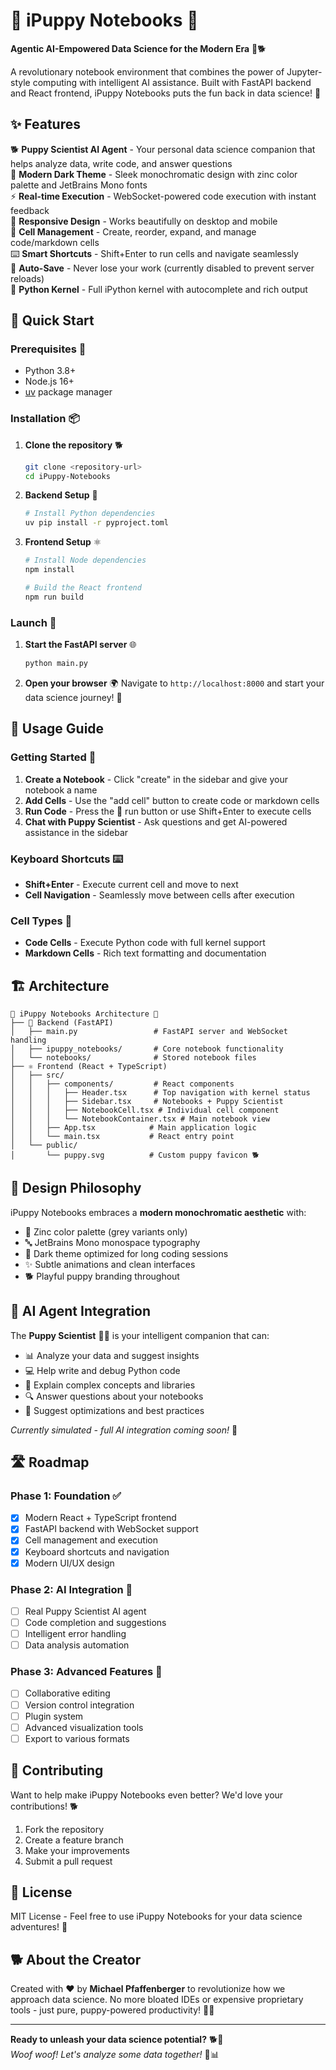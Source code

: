 # 🐶 iPuppy Notebooks 🐶

**Agentic AI-Empowered Data Science for the Modern Era** 🚀🐕

A revolutionary notebook environment that combines the power of Jupyter-style computing with intelligent AI assistance. Built with FastAPI backend and React frontend, iPuppy Notebooks puts the fun back in data science! 🎉

## ✨ Features

🐕 **Puppy Scientist AI Agent** - Your personal data science companion that helps analyze data, write code, and answer questions  
🌙 **Modern Dark Theme** - Sleek monochromatic design with zinc color palette and JetBrains Mono fonts  
⚡ **Real-time Execution** - WebSocket-powered code execution with instant feedback  
📱 **Responsive Design** - Works beautifully on desktop and mobile  
🔄 **Cell Management** - Create, reorder, expand, and manage code/markdown cells  
⌨️ **Smart Shortcuts** - Shift+Enter to run cells and navigate seamlessly  
💾 **Auto-Save** - Never lose your work (currently disabled to prevent server reloads)  
🐍 **Python Kernel** - Full iPython kernel with autocomplete and rich output  

## 🚀 Quick Start

### Prerequisites 🐾
- Python 3.8+
- Node.js 16+
- [uv](https://docs.astral.sh/uv/) package manager

### Installation 📦

1. **Clone the repository** 🐕
   ```bash
   git clone <repository-url>
   cd iPuppy-Notebooks
   ```

2. **Backend Setup** 🐍
   ```bash
   # Install Python dependencies
   uv pip install -r pyproject.toml
   ```

3. **Frontend Setup** ⚛️
   ```bash
   # Install Node dependencies
   npm install
   
   # Build the React frontend
   npm run build
   ```

### Launch 🚀

1. **Start the FastAPI server** 🌐
   ```bash
   python main.py
   ```

2. **Open your browser** 🌍
   Navigate to `http://localhost:8000` and start your data science journey! 🐶

## 🎯 Usage Guide

### Getting Started 🐾
1. **Create a Notebook** - Click "create" in the sidebar and give your notebook a name
2. **Add Cells** - Use the "add cell" button to create code or markdown cells
3. **Run Code** - Press the 🚀 run button or use Shift+Enter to execute cells
4. **Chat with Puppy Scientist** - Ask questions and get AI-powered assistance in the sidebar

### Keyboard Shortcuts ⌨️
- **Shift+Enter** - Execute current cell and move to next
- **Cell Navigation** - Seamlessly move between cells after execution

### Cell Types 📝
- **Code Cells** - Execute Python code with full kernel support
- **Markdown Cells** - Rich text formatting and documentation

## 🏗️ Architecture

```
🐶 iPuppy Notebooks Architecture 🐶
├── 🐍 Backend (FastAPI)
│   ├── main.py                 # FastAPI server and WebSocket handling
│   ├── ipuppy_notebooks/       # Core notebook functionality
│   └── notebooks/              # Stored notebook files
├── ⚛️ Frontend (React + TypeScript)
│   ├── src/
│   │   ├── components/         # React components
│   │   │   ├── Header.tsx      # Top navigation with kernel status
│   │   │   ├── Sidebar.tsx     # Notebooks + Puppy Scientist
│   │   │   ├── NotebookCell.tsx # Individual cell component
│   │   │   └── NotebookContainer.tsx # Main notebook view
│   │   ├── App.tsx            # Main application logic
│   │   └── main.tsx           # React entry point
│   └── public/
│       └── puppy.svg          # Custom puppy favicon 🐕
```

## 🎨 Design Philosophy

iPuppy Notebooks embraces a **modern monochromatic aesthetic** with:
- 🎨 Zinc color palette (grey variants only)
- 🔤 JetBrains Mono monospace typography
- 🌙 Dark theme optimized for long coding sessions
- ✨ Subtle animations and clean interfaces
- 🐕 Playful puppy branding throughout

## 🤖 AI Agent Integration

The **Puppy Scientist** 🐕‍🦺 is your intelligent companion that can:
- 📊 Analyze your data and suggest insights
- 💻 Help write and debug Python code
- 📖 Explain complex concepts and libraries
- 🔍 Answer questions about your notebooks
- 🚀 Suggest optimizations and best practices

*Currently simulated - full AI integration coming soon!* 🎯

## 🛣️ Roadmap

### Phase 1: Foundation ✅
- [x] Modern React + TypeScript frontend
- [x] FastAPI backend with WebSocket support
- [x] Cell management and execution
- [x] Keyboard shortcuts and navigation
- [x] Modern UI/UX design

### Phase 2: AI Integration 🚧
- [ ] Real Puppy Scientist AI agent
- [ ] Code completion and suggestions
- [ ] Intelligent error handling
- [ ] Data analysis automation

### Phase 3: Advanced Features 🔮
- [ ] Collaborative editing
- [ ] Version control integration
- [ ] Plugin system
- [ ] Advanced visualization tools
- [ ] Export to various formats

## 🤝 Contributing

Want to help make iPuppy Notebooks even better? We'd love your contributions! 🐕

1. Fork the repository
2. Create a feature branch
3. Make your improvements
4. Submit a pull request

## 📄 License

MIT License - Feel free to use iPuppy Notebooks for your data science adventures! 🐾

## 🐕 About the Creator

Created with ❤️ by **Michael Pfaffenberger** to revolutionize how we approach data science. No more bloated IDEs or expensive proprietary tools - just pure, puppy-powered productivity! 🐶✨

---

**Ready to unleash your data science potential?** 🐕🚀  
*Woof woof! Let's analyze some data together!* 🐾📊